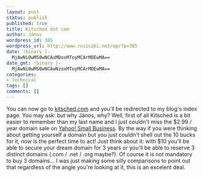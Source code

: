 ```yaml
---
layout: post
status: publish
published: true
title: Kitsched dot com
author: János
wordpress_id: 385
wordpress_url: http://www.rusiczki.net/wp/?p=385
date: !binary |-
  MjAwNi0wMS0wNCAxMDoxMToyMCArMDEwMA==
date_gmt: !binary |-
  MjAwNi0wMS0wNCAwNzoxMToyMCArMDEwMA==
categories:
- Technical
tags: []
comments: []
---
```

<p>You can now go to <a href="http://www.kitsched.com">kitsched.com</a> and you'll be redirected to my blog's index page. You may ask: but why J&aacute;nos, why? Well, first of all Kitsched is a bit easier to remember than my last name and I just couldn't miss the $2.99 / year domain sale on <a href="http://smallbusiness.yahoo.com/">Yahoo! Small Business</a>. By the way if you were thinking about getting yourself a domain but you just couldn't shell out the 10 bucks for it, now is the perfect time to act! Just think about it: with $10 you'll be able to secure your dream domain for 3 years or you'll be able to reserve 3 distinct domains (.com / .net / .org maybe?). Of course it is not mandatory to buy 3 domains... I was just making some silly comparisons to point out that regardless of the angle you're looking at it, this is an excelent deal.</p>
